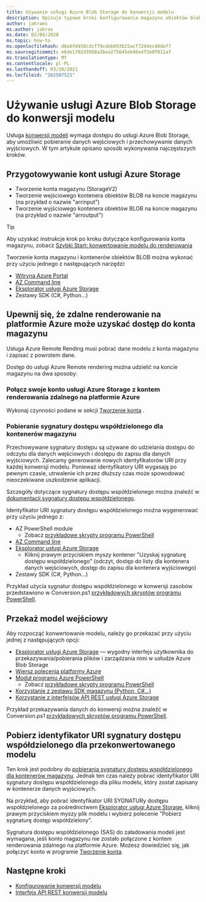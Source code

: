 ```yaml
---
title: Używanie usługi Azure Blob Storage do konwersji modelu
description: Opisuje typowe kroki konfigurowania magazynu obiektów blob i używania go na potrzeby konwersji modeli.
author: jakrams
ms.author: jakras
ms.date: 02/04/2020
ms.topic: how-to
ms.openlocfilehash: d8a6fd458cdcf79cdeb693b25acf72d4ec48def7
ms.sourcegitcommit: e6de1702d3958a3bea275645eb46e4f2e0f011af
ms.translationtype: MT
ms.contentlocale: pl-PL
ms.lasthandoff: 03/20/2021
ms.locfileid: "102507521"
---
```

# <a name="use-azure-blob-storage-for-model-conversion"></a>Używanie usługi Azure Blob Storage do konwersji modelu

Usługa [konwersji modeli](model-conversion.md) wymaga dostępu do usługi Azure Blob Storage, aby umożliwić pobieranie danych wejściowych i przechowywanie danych wyjściowych. W tym artykule opisano sposób wykonywania najczęstszych kroków.

## <a name="prepare-azure-storage-accounts"></a>Przygotowywanie kont usługi Azure Storage

- Tworzenie konta magazynu (StorageV2)
- Tworzenie wejściowego kontenera obiektów BLOB na koncie magazynu (na przykład o nazwie "arrinput")
- Tworzenie wyjściowego kontenera obiektów BLOB na koncie magazynu (na przykład o nazwie "arroutput")

> [!TIP]
> Aby uzyskać instrukcje krok po kroku dotyczące konfigurowania konta magazynu, zobacz [Szybki Start: konwertowanie modelu do renderowania](../../quickstarts/convert-model.md)

Tworzenie konta magazynu i kontenerów obiektów BLOB można wykonać przy użyciu jednego z następujących narzędzi:

- [Witryna Azure Portal](https://portal.azure.com)
- [AZ Command line](/cli/azure/install-azure-cli)
- [Eksplorator usługi Azure Storage](https://azure.microsoft.com/features/storage-explorer/)
- Zestawy SDK (C#, Python...)

## <a name="ensure-azure-remote-rendering-can-access-your-storage-account"></a>Upewnij się, że zdalne renderowanie na platformie Azure może uzyskać dostęp do konta magazynu

Usługa Azure Remote Rending musi pobrać dane modelu z konta magazynu i zapisać z powrotem dane.

Dostęp do usługi Azure Remote rendering można udzielić na koncie magazynu na dwa sposoby:

### <a name="connect-your-azure-storage-account-with-your-azure-remote-rendering-account"></a>Połącz swoje konto usługi Azure Storage z kontem renderowania zdalnego na platformie Azure

Wykonaj czynności podane w sekcji [Tworzenie konta](../create-an-account.md#link-storage-accounts) .

### <a name="retrieve-sas-for-the-storage-containers"></a>Pobieranie sygnatury dostępu współdzielonego dla kontenerów magazynu

Przechowywane sygnatury dostępu są używane do udzielania dostępu do odczytu dla danych wejściowych i dostępu do zapisu dla danych wyjściowych. Zalecamy generowanie nowych identyfikatorów URI przy każdej konwersji modelu. Ponieważ identyfikatory URI wygasają po pewnym czasie, utrwalenie ich przez dłuższy czas może spowodować nieoczekiwane uszkodzenie aplikacji.

Szczegóły dotyczące sygnatury dostępu współdzielonego można znaleźć w [dokumentacji sygnatury dostępu współdzielonego](../../../storage/common/storage-sas-overview.md).

Identyfikator URI sygnatury dostępu współdzielonego można wygenerować przy użyciu jednego z:

- AZ PowerShell module
  - Zobacz [przykładowe skrypty programu PowerShell](../../samples/powershell-example-scripts.md)
- [AZ Command line](/cli/azure/install-azure-cli)
- [Eksplorator usługi Azure Storage](https://azure.microsoft.com/features/storage-explorer/)
  - Kliknij prawym przyciskiem myszy kontener "Uzyskaj sygnaturę dostępu współdzielonego" (odczyt, dostęp do listy dla kontenera danych wejściowych, dostęp do zapisu dla kontenera wyjściowego)
- Zestawy SDK (C#, Python...)

Przykład użycia sygnatur dostępu współdzielonego w konwersji zasobów przedstawiono w Conversion.ps1 [przykładowych skryptów programu PowerShell](../../samples/powershell-example-scripts.md#script-conversionps1).

## <a name="upload-an-input-model"></a>Przekaż model wejściowy

Aby rozpocząć konwertowanie modelu, należy go przekazać przy użyciu jednej z następujących opcji:

- [Eksplorator usługi Azure Storage](https://azure.microsoft.com/features/storage-explorer/) — wygodny interfejs użytkownika do przekazywania/pobierania plików i zarządzania nimi w usłudze Azure Blob Storage
- [Wiersz polecenia platformy Azure](../../../storage/blobs/storage-quickstart-blobs-cli.md)
- [Moduł programu Azure PowerShell](/powershell/azure/install-az-ps)
  - Zobacz [przykładowe skrypty programu PowerShell](../../samples/powershell-example-scripts.md)
- [Korzystanie z zestawu SDK magazynu (Python, C#...)](../../../storage/index.yml)
- [Korzystanie z interfejsów API REST usługi Azure Storage](/rest/api/storageservices/blob-service-rest-api)

Przykład przekazywania danych do konwersji można znaleźć w Conversion.ps1 [przykładowych skryptów programu PowerShell](../../samples/powershell-example-scripts.md#script-conversionps1).

## <a name="get-a-sas-uri-for-the-converted-model"></a>Pobierz identyfikator URI sygnatury dostępu współdzielonego dla przekonwertowanego modelu

Ten krok jest podobny do [pobierania sygnatury dostępu współdzielonego dla kontenerów magazynu](#retrieve-sas-for-the-storage-containers). Jednak ten czas należy pobrać identyfikator URI sygnatury dostępu współdzielonego dla pliku modelu, który został zapisany w kontenerze danych wyjściowych.

Na przykład, aby pobrać identyfikator URI SYGNATURy dostępu współdzielonego za pośrednictwem [Eksplorator usługi Azure Storage](https://azure.microsoft.com/features/storage-explorer/), kliknij prawym przyciskiem myszy plik modelu i wybierz polecenie "Pobierz sygnaturę dostęp współdzielony".

Sygnatura dostępu współdzielonego (SAS) do załadowania modeli jest wymagana, jeśli konto magazynu nie zostało połączone z kontem renderowania zdalnego na platformie Azure. Możesz dowiedzieć się, jak połączyć konto w programie [Tworzenie konta](../create-an-account.md#link-storage-accounts).

## <a name="next-steps"></a>Następne kroki

- [Konfigurowanie konwersji modelu](configure-model-conversion.md)
- [Interfejs API REST konwersji modelu](conversion-rest-api.md)
